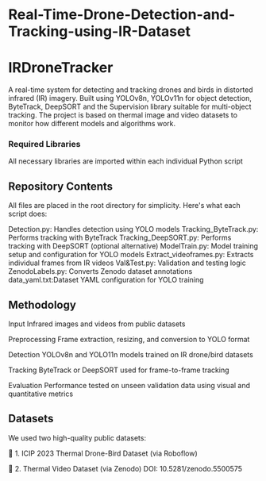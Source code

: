 # Real-Time-Drone-Detection-and-Tracking-using-IR-Dataset
# IRDroneTracker

A real-time system for detecting and tracking drones and birds in distorted infrared (IR) imagery. Built using YOLOv8n, YOLOv11n for object detection, ByteTrack, DeepSORT and the Supervision library suitable for multi-object tracking. The project is based on thermal image and video datasets to monitor how different models and algorithms work.


###  Required Libraries

All necessary libraries are imported within each individual Python script

## Repository Contents
All files are placed in the root directory for simplicity. Here's what each script does:

Detection.py:	Handles detection using YOLO models
Tracking_ByteTrack.py:	Performs tracking with ByteTrack
Tracking_DeepSORT.py:	Performs tracking with DeepSORT (optional alternative)
ModelTrain.py:	Model training setup and configuration for YOLO models
Extract_videoframes.py:	Extracts individual frames from IR videos
Val&Test.py:	Validation and testing logic
ZenodoLabels.py:	Converts Zenodo dataset annotations
data_yaml.txt:Dataset YAML configuration for YOLO training

## Methodology

Input
Infrared images and videos from public datasets

Preprocessing
Frame extraction, resizing, and conversion to YOLO format

Detection
YOLOv8n and YOLO11n models trained on IR drone/bird datasets

Tracking
ByteTrack or DeepSORT used for frame-to-frame tracking

Evaluation
Performance tested on unseen validation data using visual and quantitative metrics


## Datasets
We used two high-quality public datasets:

📌 1. ICIP 2023 Thermal Drone-Bird Dataset (via Roboflow)

📌 2. Thermal Video Dataset (via Zenodo)
DOI: 10.5281/zenodo.5500575



